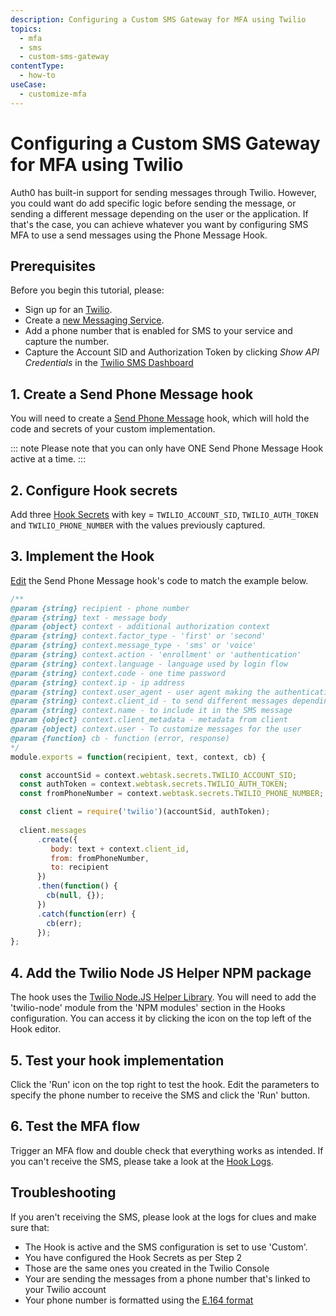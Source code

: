 ```yaml
---
description: Configuring a Custom SMS Gateway for MFA using Twilio
topics:
  - mfa
  - sms
  - custom-sms-gateway 
contentType:
  - how-to
useCase:
  - customize-mfa
---
```

# Configuring a Custom SMS Gateway for MFA using Twilio

Auth0 has built-in support for sending messages through Twilio. However, you could want do add specific logic before sending the message, or sending a different message depending on the user or the application. If that's the case, you can achieve whatever you want by configuring SMS MFA to use a send messages using the Phone Message Hook.

## Prerequisites

Before you begin this tutorial, please:

* Sign up for an [Twilio](https://www.twilio.com/try-twilio).
* Create a [new Messaging Service](https://www.twilio.com/console/sms/services).
* Add a phone number that is enabled for SMS to your service and capture the number.
* Capture the Account SID and Authorization Token by clicking *Show API Credentials* in the [Twilio SMS Dashboard](https://www.twilio.com/console/sms/dashboard)

## 1. Create a Send Phone Message hook 

You will need to create a [Send Phone Message](/hooks/extensibility-points/send-phone-message) hook, which will hold the code and secrets of your custom implementation.

::: note
Please note that you can only have ONE Send Phone Message Hook active at a time.
:::

## 2. Configure Hook secrets

Add three [Hook Secrets](/hooks/secrets/create) with key = `TWILIO_ACCOUNT_SID`, `TWILIO_AUTH_TOKEN` and `TWILIO_PHONE_NUMBER` with the values previously captured.

## 3. Implement the Hook

[Edit](/hooks/update) the Send Phone Message hook's code to match the example below.

```js
/**
@param {string} recipient - phone number
@param {string} text - message body
@param {object} context - additional authorization context
@param {string} context.factor_type - 'first' or 'second'
@param {string} context.message_type - 'sms' or 'voice'
@param {string} context.action - 'enrollment' or 'authentication'
@param {string} context.language - language used by login flow
@param {string} context.code - one time password
@param {string} context.ip - ip address
@param {string} context.user_agent - user agent making the authentication request
@param {string} context.client_id - to send different messages depending on the client id
@param {string} context.name - to include it in the SMS message
@param {object} context.client_metadata - metadata from client
@param {object} context.user - To customize messages for the user
@param {function} cb - function (error, response)
*/
module.exports = function(recipient, text, context, cb) {

  const accountSid = context.webtask.secrets.TWILIO_ACCOUNT_SID; 
  const authToken = context.webtask.secrets.TWILIO_AUTH_TOKEN; 
  const fromPhoneNumber = context.webtask.secrets.TWILIO_PHONE_NUMBER;

  const client = require('twilio')(accountSid, authToken); 
 
  client.messages 
      .create({ 
         body: text + context.client_id, 
         from: fromPhoneNumber,       
         to: recipient 
      }) 
      .then(function() {
        cb(null, {});
      }) 
      .catch(function(err) {
        cb(err);
      });
};

```

## 4. Add the Twilio Node JS Helper NPM package

The hook uses the [Twilio Node.JS Helper Library](https://github.com/twilio/twilio-node). You will need to add the 'twilio-node' module from the 'NPM modules' section in the Hooks configuration. You can access it by clicking the icon on the top left of the Hook editor.

## 5. Test your hook implementation

Click the 'Run' icon on the top right to test the hook. Edit the parameters to specify the phone number to receive the SMS and click the 'Run' button.

## 6. Test the MFA flow

Trigger an MFA flow and double check that everything works as intended. If you can't receive the SMS, please take a look at the [Hook Logs](/hooks/view-logs).

## Troubleshooting

If you aren't receiving the SMS, please look at the logs for clues and make sure that:

- The Hook is active and the SMS configuration is set to use 'Custom'.
- You have configured the Hook Secrets as per Step 2
- Those are the same ones you created in the Twilio Console
- Your are sending the messages from a phone number that's linked to your Twilio account
- Your phone number is formatted using the [E.164 format](https://en.wikipedia.org/wiki/E.164)
